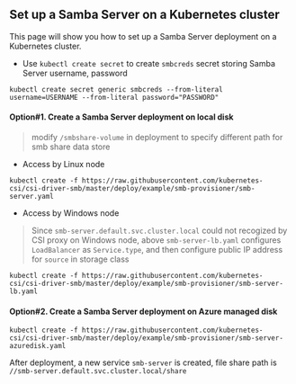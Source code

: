 ## Set up a Samba Server on a Kubernetes cluster
This page will show you how to set up a Samba Server deployment on a Kubernetes cluster.

 - Use `kubectl create secret` to create `smbcreds` secret storing Samba Server username, password
```console
kubectl create secret generic smbcreds --from-literal username=USERNAME --from-literal password="PASSWORD"
```

#### Option#1. Create a Samba Server deployment on local disk
> modify `/smbshare-volume` in deployment to specify different path for smb share data store
 - Access by Linux node
```console
kubectl create -f https://raw.githubusercontent.com/kubernetes-csi/csi-driver-smb/master/deploy/example/smb-provisioner/smb-server.yaml
```
 - Access by Windows node
> Since `smb-server.default.svc.cluster.local` could not recogized by CSI proxy on Windows node, above `smb-server-lb.yaml` configures `LoadBalancer` as `Service.type`, and then configure public IP address for `source` in storage class
```console
kubectl create -f https://raw.githubusercontent.com/kubernetes-csi/csi-driver-smb/master/deploy/example/smb-provisioner/smb-server-lb.yaml
```

#### Option#2. Create a Samba Server deployment on Azure managed disk
```console
kubectl create -f https://raw.githubusercontent.com/kubernetes-csi/csi-driver-smb/master/deploy/example/smb-provisioner/smb-server-azuredisk.yaml
```

After deployment, a new service `smb-server` is created, file share path is `//smb-server.default.svc.cluster.local/share`
